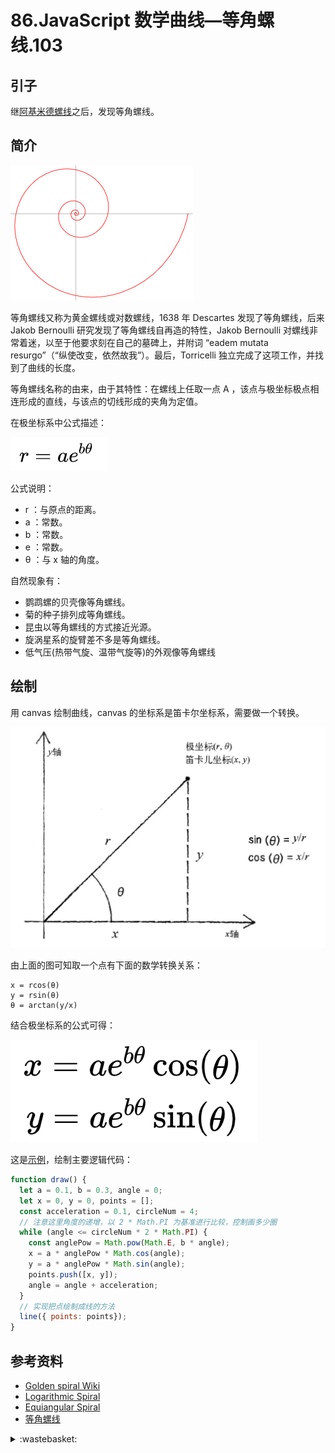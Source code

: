 # 86.JavaScript 数学曲线—等角螺线.103

## <a name="start"></a> 引子
继[阿基米德螺线][url-pre]之后，发现等角螺线。

## <a name="title1"></a> 简介

![86-1][url-local-1]

等角螺线又称为黄金螺线或对数螺线，1638 年 Descartes 发现了等角螺线，后来 Jakob Bernoulli 研究发现了等角螺线自再造的特性，Jakob Bernoulli 对螺线非常着迷，以至于他要求刻在自己的墓碑上，并附词 “eadem mutata resurgo”（“纵使改变，依然故我”）。最后，Torricelli 独立完成了这项工作，并找到了曲线的长度。

等角螺线名称的由来，由于其特性：在螺线上任取一点 A ，该点与极坐标极点相连形成的直线，与该点的切线形成的夹角为定值。

在极坐标系中公式描述：

![86-2][url-local-2]

公式说明：
- r ：与原点的距离。
- a ：常数。
- b ：常数。
- e ：常数。
- θ ：与 x 轴的角度。


自然现象有：
- 鹦鹉螺的贝壳像等角螺线。
- 菊的种子排列成等角螺线。
- 昆虫以等角螺线的方式接近光源。
- 旋涡星系的旋臂差不多是等角螺线。
- 低气压(热带气旋、温带气旋等)的外观像等角螺线

## 绘制
用 canvas 绘制曲线，canvas 的坐标系是笛卡尔坐标系，需要做一个转换。

![86-3][url-local-3]

由上面的图可知取一个点有下面的数学转换关系：
```
x = rcos(θ)
y = rsin(θ)
θ = arctan(y/x)
```
结合极坐标系的公式可得：

![86-4][url-local-4]

这是[示例][url-5]，绘制主要逻辑代码：
```js
function draw() {
  let a = 0.1, b = 0.3, angle = 0;
  let x = 0, y = 0, points = [];
  const acceleration = 0.1, circleNum = 4;
  // 注意这里角度的递增，以 2 * Math.PI 为基准进行比较，控制画多少圈
  while (angle <= circleNum * 2 * Math.PI) {
    const anglePow = Math.pow(Math.E, b * angle);
    x = a * anglePow * Math.cos(angle);
    y = a * anglePow * Math.sin(angle);
    points.push([x, y]);
    angle = angle + acceleration;
  }
  // 实现把点绘制成线的方法
  line({ points: points});
}
```


## <a name="reference"></a> 参考资料
- [Golden spiral Wiki][url-1]
- [Logarithmic Spiral][url-2]
- [Equiangular Spiral][url-3]
- [等角螺线][url-4]


[url-pre]:https://github.com/XXHolic/segment/issues/102
[url-1]:https://en.wikipedia.org/wiki/Golden_spiral
[url-2]:https://mathworld.wolfram.com/LogarithmicSpiral.html
[url-3]:http://xahlee.info/SpecialPlaneCurves_dir/EquiangularSpiral_dir/equiangularSpiral.html
[url-4]:https://baike.baidu.com/item/%E7%AD%89%E8%A7%92%E8%9E%BA%E7%BA%BF/8394381
[url-5]:https://xxholic.github.io/lab/segment/86/index.html

[url-local-1]:../images/86/1.gif
[url-local-2]:../images/86/2.png
[url-local-3]:../images/85/3.png
[url-local-4]:../images/86/4.png

<details>
<summary>:wastebasket:</summary>

最近看了《Jose与虎与鱼们》的两个版本，一个是 2003 年的真人版，一个是 2020 年的动画电影版。内容相差还真是大，动画版感觉都偏离了原著的主题。

真人版不禁让人会想，在面对一个有终生残疾的对象，除了年轻不经世的人一时的善意，还有多少人能够坚持一直陪伴余生？

![86-poster][url-local-poster]

</details>

[url-local-poster]:../images/86/poster.png
